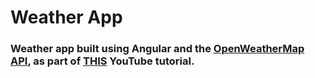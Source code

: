 # Weather App

### Weather app built using Angular and the [OpenWeatherMap API](https://openweathermap.org/), as part of [THIS](https://www.youtube.com/watch?v=psZXU8PTAS8) YouTube tutorial.

